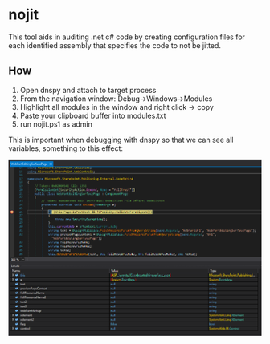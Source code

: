 # nojit

This tool aids in auditing .net c# code by creating configuration files for each identified assembly that specifies the code to not be jitted. 

## How

1. Open dnspy and attach to target process
2. From the navigation window: Debug->Windows->Modules
3. Highlight all modules in the window and right click -> copy
4. Paste your clipboard buffer into modules.txt
5. run nojit.ps1 as admin

This is important when debugging with dnspy so that we can see all variables, something to this effect:

![nojit](nojit.png)
